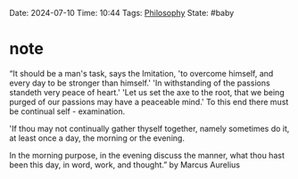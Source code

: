 Date: 2024-07-10
Time: 10:44
Tags: [Philosophy](./Philosophy.md)
State: #baby 

# note

“It should be a man's task, says the Imitation, 'to overcome himself, and every day to be stronger than himself.' 'In withstanding of the passions standeth very peace of heart.' 'Let us set the axe to the root, that we being purged of our passions may have a peaceable mind.' To this end there must be continual self - examination.  
  
'If thou may not continually gather thyself together, namely sometimes do it, at least once a day, the morning or the evening.  
  
In the morning purpose, in the evening discuss the manner, what thou hast been this day, in word, work, and thought.” by Marcus Aurelius
